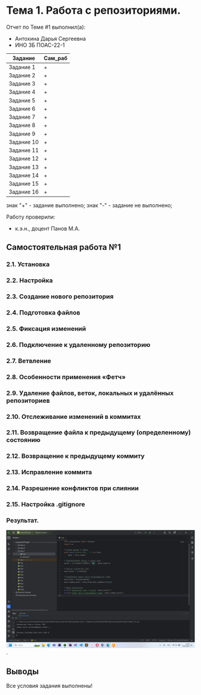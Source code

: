 # Тема 1. Работа с репозиториями.
Отчет по Теме #1 выполнил(а):
- Антохина Дарья Сергеевна
- ИНО ЗБ ПОАС-22-1

| Задание | Сам_раб |
| ------ | ------ |
| Задание 1 | + | 
| Задание 2 | + | 
| Задание 3 | + | 
| Задание 4 | + | 
| Задание 5 | + | 
| Задание 6 | + | 
| Задание 7 | + | 
| Задание 8 | + | 
| Задание 9 | + | 
| Задание 10 | + | 
| Задание 11 | + | 
| Задание 12 | + | 
| Задание 13 | + | 
| Задание 14 | + | 
| Задание 15 | + | 
| Задание 16 | + | 


знак "+" - задание выполнено; знак "-" - задание не выполнено;

Работу проверили:
- к.э.н., доцент Панов М.А.

## Самостоятельная работа №1

### 2.1. Установка

### 2.2. Настройка

### 2.3. Создание нового репозитория

### 2.4. Подготовка файлов

### 2.5. Фиксация изменений

### 2.6. Подключение к удаленному репозиторию

### 2.7. Ветвление

### 2.8. Особенности применения «Фетч»

### 2.9. Удаление файлов, веток, локальных и удалённых репозиториев

### 2.10. Отслеживание изменений в коммитах

### 2.11. Возвращение файла к предыдущему (определенному) состоянию

### 2.12. Возвращение к предыдущему коммиту

### 2.13. Исправление коммита

### 2.14. Разрешение конфликтов при слиянии

### 2.15. Настройка .gitignore

### Результат.
![Меню](https://github.com/Dar13lol/Software_Engineering/blob/Laba_7/png_7/1.png).




## Выводы

Все условия задания выполнены!
  
